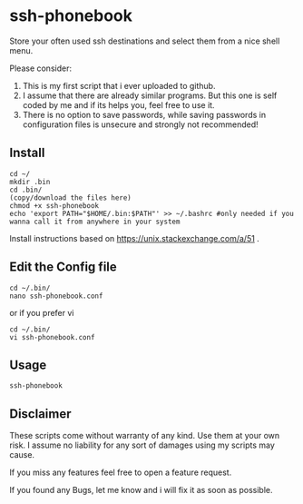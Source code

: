# ssh-phonebook
Store your often used ssh destinations and select them from a nice shell menu.

Please consider:
1. This is my first script that i ever uploaded to github. 
2. I assume that there are already similar programs. But this one is self coded by me and if its helps you, feel free to use it.
3. There is no option to save passwords, while saving passwords in configuration files is unsecure and strongly not recommended!
  
  
## Install
```
cd ~/
mkdir .bin 
cd .bin/
(copy/download the files here)
chmod +x ssh-phonebook
echo 'export PATH="$HOME/.bin:$PATH"' >> ~/.bashrc #only needed if you wanna call it from anywhere in your system
```
Install instructions based on https://unix.stackexchange.com/a/51 .

 
## Edit the Config file
```
cd ~/.bin/
nano ssh-phonebook.conf
```
or if you prefer vi
```
cd ~/.bin/
vi ssh-phonebook.conf
```

 
## Usage
```
ssh-phonebook
```
## Disclaimer
These scripts come without warranty of any kind. Use them at your own risk. I assume no liability for any sort of damages using my scripts may cause.
 
  
If you miss any features feel free to open a feature request.
 
If you found any Bugs, let me know and i will fix it as soon as possible.

